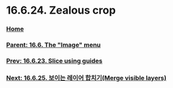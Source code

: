 # 16.6.24. Zealous crop

### [Home](./00-home.md)
### [Parent: 16.6. The "Image" menu](./16-06-00-the-image-menu.md)
### [Prev: 16.6.23. Slice using guides](./16-06-23-slice-using-guides.md)
### [Next: 16.6.25. 보이는 레이어 합치기(Merge visible layers)](./16-06-25-merge_visible_layers.md)
